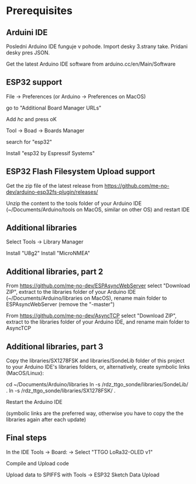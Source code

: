 # Prerequisites

## Arduini IDE
Posledni Arduino IDE funguje v pohode. Import desky 3.strany take. Pridani desky pres JSON. 


Get the latest Arduino IDE software from arduino.cc/en/Main/Software

## ESP32 support

File -> Preferences  (or Arduino -> Preferences on MacOS)

go to "Additional Board Manager URLs"

Add *hc* and press oK


Tool -> Boad -> Boards Manager

search for "esp32"

Install "esp32 by Espressif Systems"

## ESP32 Flash Filesystem Upload support

Get the zip file of the latest release from 
https://github.com/me-no-dev/arduino-esp32fs-plugin/releases/

Unzip the content to the tools folder of your Arduino IDE (~/Documents/Arduino/tools on MacOS,
similar on other OS) and restart IDE

## Additional libraries

Select Tools -> Library Manager

Install "U8g2"
Install "MicroNMEA"

## Additional libraries, part 2

From https://github.com/me-no-dev/ESPAsyncWebServer select "Download ZIP", extract to the libraries
folder of your Arduino IDE (~/Documents/Arduino/libraries on MacOS), rename main folder to ESPAsyncWebServer
(remove the "-master")

From https://github.com/me-no-dev/AsyncTCP select "Download ZIP", extract to the libraries folder
of your Arduino IDE, and rename main folder to AsyncTCP

## Additional libraries, part 3

Copy the libraries/SX1278FSK and libraries/SondeLib folder of this project to your Arduino IDE's libraries
folders, or, alternatively, create symbolic links (MacOS/Linux):

cd ~/Documents/Arduino/libraries
ln -s <whereyouclonedthegit>/rdz_ttgo_sonde/libraries/SondeLib/ .
ln -s <whereyouclonedthegit>/rdz_ttgo_sonde/libraries/SX1278FSK/ .

Restart the Arduino IDE

(symbolic links are the preferred way, otherwise you have to copy the the libraries again after
each update)

## Final steps

In the IDE Tools -> Board: ->
Select "TTGO LoRa32-OLED v1"

Compile and Upload code

Upload data to SPIFFS with Tools -> ESP32 Sketch Data Upload



